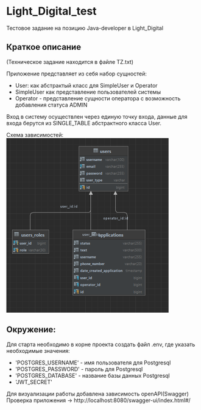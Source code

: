 # Light_Digital_test
Тестовое задание на позицию Java-developer в Light_Digital

## Краткое описание
(Техническое задание находится в файле TZ.txt)

Приложение представляет из себя набор сущностей:
- User: как абстрактый класс для SimpleUser и Operator
- SimpleUser как представление пользователей системы
- Operator - представление сущности оператора с возможность
добавления статуса ADMIN

Вход в систему осуществлен через единую точку входа, данные для
входа берутся из SINGLE_TABLE абстрактного класса User.

Схема зависимостей:
![img.png](img.png)

## Окружение:

Для старта необходимо в корне проекта создать файл .env,
где указать необходимые значения:

- 'POSTGRES_USERNAME' - имя пользователя для Postgresql
- 'POSTGRES_PASSWORD' - пароль для Postgresql
- 'POSTGRES_DATABASE' - название базы данных Postgresql
- 'JWT_SECRET'

Для визуализации работы добавлена зависимость openAPI(Swagger)
Проверка приложения -> http://localhost:8080/swagger-ui/index.html#/
